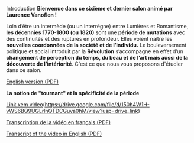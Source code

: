 


Introduction
**Bienvenue dans ce sixième et dernier salon animé par Laurence Vanoflen !**


Loin d’être un intermède (ou un interrègne) entre Lumières et Romantisme, **les décennies 1770\-1800 (ou 1820\)** sont une **période de mutations** avec des continuités et des ruptures en profondeur. Elles voient naître les **nouvelles coordonnées de la société et de l’individu.** Le bouleversement politique et social introduit par la **Révolution** s’accompagne en effet d’un **changement de perception du temps, du beau et de l’art mais aussi de la découverte de l’intériorité**. C'est ce que nous vous proposons d'étudier dans ce salon.









[English version (PDF)](./Data/Introduction/1IntroS6.pdf "Téléchargez la transcription de la vidéo en PDF")






**La notion de "tournant" et la spécificité de la période**

[Link xem video](https://thanhnien.vn/nhan-sac-thang-hang-cua-jisoo-blackpink-trong-bo-anh-moi-1851087348.htm)(https://drive.google.com/file/d/150h4W1H-vWS6BQ9UGLrlnQTDCGuva0hM/view?usp=drive_link)















[Transcription de la vidéo en français (PDF)](./Data/Introduction/JLS6-V01_FINAL_2.pdf "Téléchargez la transcription de la vidéo en PDF")









[Transcript of the video in English (PDF)](./Data/Introduction/JLS6-V01_FINAL_EN.pdf "Téléchargez la transcription de la vidéo en PDF")









